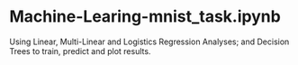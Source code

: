 # Machine-Learing-mnist_task.ipynb
Using Linear, Multi-Linear and Logistics Regression Analyses; and Decision Trees to train, predict and plot results.
